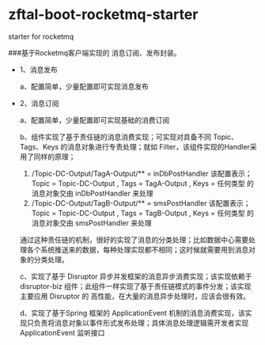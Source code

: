# zftal-boot-rocketmq-starter

starter for rocketmq

###基于Rocketmq客户端实现的 消息订阅、发布封装。

- 1、消息发布

   a、配置简单，少量配置即可实现消息发布

- 2、消息订阅

   a、配置简单，少量配置即可实现基础的消费订阅

   b、组件实现了基于责任链的消息消费实现；可实现对具备不同 Topic、Tags、Keys 的消息对象进行专责处理；就如 Filter，该组件实现的Handler采用了同样的原理；

	 1. /Topic-DC-Output/TagA-Output/** = inDbPostHandler  该配置表示；Topic = Topic-DC-Output , Tags = TagA-Output , Keys = 任何类型 的消息对象交由 inDbPostHandler  来处理
	 2. /Topic-DC-Output/TagB-Output/** = smsPostHandler  该配置表示；Topic = Topic-DC-Output , Tags = TagB-Output , Keys = 任何类型 的消息对象交由 smsPostHandler 来处理

   通过这种责任链的机制，很好的实现了消息的分类处理；比如数据中心需要处理各个系统推送来的数据，每种处理实现都不相同；这时候就需要用到消息对象的分类处理。

  c、实现了基于 Disruptor 异步并发框架的消息异步消费实现；该实现依赖于 disruptor-biz 组件；此组件一样实现了基于责任链模式的事件分发；该实现主要应用 Disruptor 的 高性能，在大量的消息异步处理时，应该会很有效。

  d、实现了基于Spring 框架的 ApplicationEvent 机制的消息消费实现，该实现只负责将消息对象以事件形式发布处理；具体消息处理逻辑需开发者实现 ApplicationEvent 监听接口

